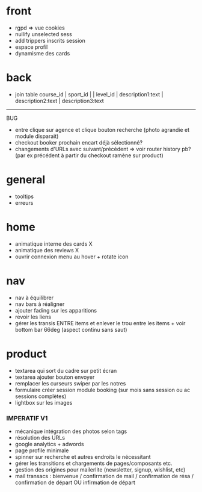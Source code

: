 # front
- rgpd => vue cookies
- nullify unselected sess
- add trippers inscrits session
- espace profil
- dynamisme des cards

# back
- join table course_id | sport_id | | level_id | description1:text |  description2:text |  description3:text

__________

BUG
- entre clique sur agence et clique bouton recherche (photo agrandie et module disparait)
- checkout booker prochain encart déjà sélectionné?
- changements d'URLs avec suivant/précédent => voir router history pb? (par ex précédent à partir du checkout ramène sur product)

# general
- tooltips 
- erreurs

# home
- animatique interne des cards X
- animatique des reviews X
- ouvrir connexion menu au hover + rotate icon

# nav
- nav à équilibrer
- nav bars à réaligner
- ajouter fading sur les apparitions
- revoir les liens
- gérer les transis ENTRE items et enlever le trou entre les items + voir bottom bar 66deg (aspect continu sans saut)

# product
- textarea qui sort du cadre sur petit écran
- textarea ajouter bouton envoyer
- remplacer les curseurs swiper par les notres
- formulaire créer session module booking (sur mois sans session ou ac sessions complètes)
- lightbox sur les images

### IMPERATIF V1 ###
- mécanique intégration des photos selon tags
- résolution des URLs
- google analytics + adwords
- page profile minimale
- spinner sur recherche et autres endroits le nécessitant
- gérer les transitions et chargements de pages/composants etc.
- gestion des origines pour mailerlite (newsletter, signup, wishlist, etc)
- mail transacs : bienvenue / confirmation de mail / confirmation de résa / confirmation de départ OU infirmation de départ